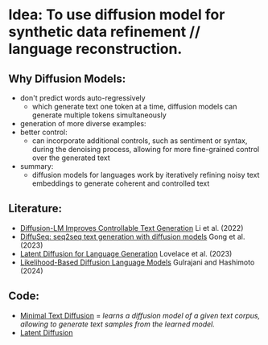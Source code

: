 # **Idea:** To use diffusion model for synthetic data refinement // language reconstruction. 

## Why **Diffusion Models:** 
- don't predict words auto-regressively 
	- which generate text one token at a time, diffusion models can generate multiple tokens simultaneously
- generation of more diverse examples:
- better control:
	- can incorporate additional controls, such as sentiment or syntax, during the denoising process, allowing for more fine-grained control over the generated text
- summary:
	- diffusion models for languages work by iteratively refining noisy text embeddings to generate coherent and controlled text

## Literature:
- [Diffusion-LM Improves Controllable Text Generation](https://arxiv.org/pdf/2205.14217) Li et al. (2022)
- [DiffuSeq: seq2seq text generation with diffusion models](https://arxiv.org/pdf/2210.08933) Gong et al. (2023)
- [Latent Diffusion for Language Generation](https://proceedings.neurips.cc/paper_files/paper/2023/file/b2a2bd5d5051ff6af52e1ef60aefd255-Paper-Conference.pdf) Lovelace et al. (2023)
- [Likelihood-Based Diffusion Language Models](https://proceedings.neurips.cc/paper_files/paper/2023/file/35b5c175e139bff5f22a5361270fce87-Paper-Conference.pdf) Gulrajani and Hashimoto (2024)

## Code:
- [Minimal Text Diffusion](https://github.com/madaan/minimal-text-diffusion) = _learns a diffusion model of a given text corpus, allowing to generate text samples from the learned model._
- [Latent Diffusion](https://github.com/justinlovelace/latent-diffusion-for-language) 